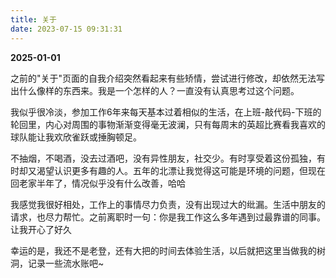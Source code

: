 ```yaml
---
title: 关于
date: 2023-07-15 09:31:31
---
```

<b>2025-01-01</b>
<p>之前的"关于"页面的自我介绍突然看起来有些矫情，尝试进行修改，却依然无法写出什么像样的东西来。我是一个怎样的人？一直没有认真思考过这个问题。 </p>
<p>我似乎很冷淡，参加工作6年来每天基本过着相似的生活，在上班-敲代码-下班的轮回里，内心对周围的事物渐渐变得毫无波澜，只有每周末的英超比赛看我喜欢的球队能让我欢欣雀跃或捶胸顿足。</p>
<p>不抽烟，不喝酒，没去过酒吧，没有异性朋友，社交少。有时享受着这份孤独，有时却又渴望认识更多有趣的人。五年的北漂让我觉得这可能是环境的问题，但现在回老家半年了，情况似乎没有什么改善，哈哈</p>
<p>我感觉我很好相处，工作上的事情尽力负责，没有出现过大的纰漏。生活中朋友的请求，也尽力帮忙。之前离职时一句：你是我工作这么多年遇到过最靠谱的同事。让我开心了好久</p>
<p>幸运的是，我还不是老登，还有大把的时间去体验生活，以后就把这里当做我的树洞，记录一些流水账吧~</p>